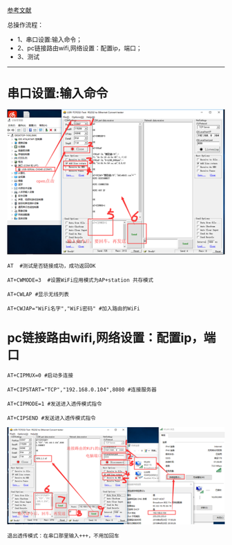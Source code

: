 [参考文献](https://jingyan.baidu.com/article/c45ad29c346837051753e2e6.html)

总操作流程：
- 1、串口设置:输入命令；
- 2、pc链接路由wifi,网络设置：配置ip，端口；
- 3、测试

***
# 串口设置:输入命令
![](image/2-1.png)
```
AT  #测试是否链接成功，成功返回OK

AT+CWMODE=3  #设置WiFi应用模式为AP+station 共存模式

AT+CWLAP #显示无线列表

AT+CWJAP="WiFi名字","WiFi密码" #加入路由的WiFi

```
# pc链接路由wifi,网络设置：配置ip，端口
```
AT+CIPMUX=0 #启动多连接

AT+CIPSTART="TCP","192.168.0.104",8080 #连接服务器

AT+CIPMODE=1 #发送进入透传模式指令

AT+CIPSEND #发送进入透传模式指令

```
![](image/2-2.png)

`退出透传模式：在串口那里输入+++，不用加回车`


